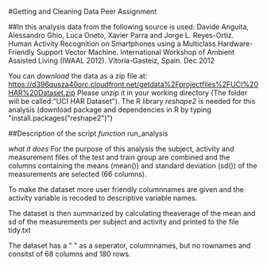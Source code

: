 #Getting and Cleaning Data Peer Assignment

##In this analysis data from the following source is used:
Davide Anguita, Alessandro Ghio, Luca Oneto, Xavier Parra and Jorge L. Reyes-Ortiz. Human Activity Recognition on Smartphones using a Multiclass Hardware-Friendly Support Vector Machine. International Workshop of Ambient Assisted Living (IWAAL 2012). Vitoria-Gasteiz, Spain. Dec 2012

You can _download_ the data as a zip file at: https://d396qusza40orc.cloudfront.net/getdata%2Fprojectfiles%2FUCI%20HAR%20Dataset.zip
Please unzip it in your working directory (The folder will be called:"UCI HAR Dataset").
The R library _reshape2_ is needed for this analysis (download package and dependencies in R by typing "install.packages("reshape2")")

##Description of the script 
_function_
run_analysis

_what it does_
For the purpose of this analysis the subject, activity and measurement files of the test and train group are combined and the columns containing the means (mean()) and standard deviation (sd()) of the measurements are selected (66 columns).

To make the dataset more user friendly columnnames are given and the activity variable is recoded to descriptive variable names.

The dataset is then summarized by calculating theaverage of the mean and sd of the measurements per subject and activity and printed to the file tidy.txt

The dataset has a " " as a seperator, columnnames, but no rownames and consitst of 68 columns and 180 rows.

